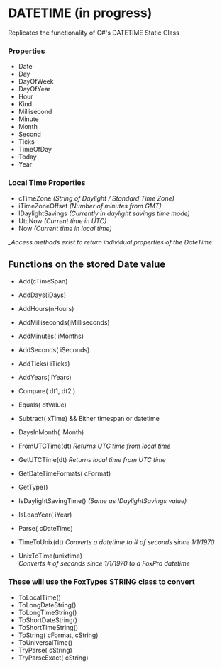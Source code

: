 ﻿# DATETIME (in progress)

Replicates the functionality of C#'s DATETIME Static Class

### Properties
* Date
* Day
* DayOfWeek
* DayOfYear
* Hour
* Kind
* Millisecond
* Minute
* Month
* Second
* Ticks
* TimeOfDay
* Today
* Year

### Local Time Properties
* cTimeZone         *(String of Daylight / Standard Time Zone)*
* iTimeZoneOffset   *(Number of minutes from GMT)*
* lDaylightSavings  *(Currently in daylight savings time mode)*
* UtcNow            *(Current time in UTC)*
* Now               *(Current time in local time)*

*_Access methods exist to return individual properties of the DateTime:*

## Functions on the stored Date value

*  Add(cTimeSpan)
*  AddDays(iDays)
*  AddHours(nHours)
*  AddMilliseconds(iMilliseconds)
*  AddMinutes( iMonths)
*  AddSeconds( iSeconds)
*  AddTicks( iTicks)
*  AddYears( iYears)
*  Compare( dt1, dt2 )
*  Equals( dtValue)
*  Subtract( xTime) && Either timespan or datetime


*  DaysInMonth( iMonth)

*  FromUTCTime(dt) *Returns UTC time from local time*
*  GetUTCTime(dt)  *Returns local time from UTC time*
*  GetDateTimeFormats( cFormat)
*  GetType()

*  IsDaylightSavingTime()   *(Same as lDaylightSavings value)*

*  IsLeapYear( iYear)

*  Parse( cDateTime)
*  TimeToUnix(dt)
*Converts a datetime to # of seconds since 1/1/1970*

*  UnixToTime(unixtime)  
*Converts # of seconds since 1/1/1970 to a FoxPro datetime*



### These will use the FoxTypes STRING class to convert
*  ToLocalTime()
*  ToLongDateString()
*  ToLongTimeString()
*  ToShortDateString()
*  ToShortTimeString()
*  ToString( cFormat, cString)
*  ToUniversalTime()
*  TryParse( cString)
*  TryParseExact( cString)



